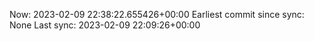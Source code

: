 Now: 2023-02-09 22:38:22.655426+00:00 Earliest commit since sync: None Last sync: 2023-02-09 22:09:26+00:00
